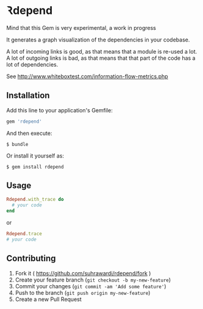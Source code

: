 # Ꝛdepend

Mind that this Gem is very experimental, a work in progress

It generates a graph visualization of the dependencies in your codebase.

A lot of incoming links is good, as that means that a module is
re-used a lot.
A lot of outgoing links is bad, as that means that that part of the code has
a lot of dependencies.

See http://www.whiteboxtest.com/information-flow-metrics.php

## Installation

Add this line to your application's Gemfile:

```ruby
gem 'rdepend'
```

And then execute:

    $ bundle

Or install it yourself as:

    $ gem install rdepend

## Usage

```ruby
Rdepend.with_trace do
  # your code
end
```

or

```ruby
Rdepend.trace
# your code
```

## Contributing

1. Fork it ( https://github.com/suhrawardi/rdepend/fork )
2. Create your feature branch (`git checkout -b my-new-feature`)
3. Commit your changes (`git commit -am 'Add some feature'`)
4. Push to the branch (`git push origin my-new-feature`)
5. Create a new Pull Request
